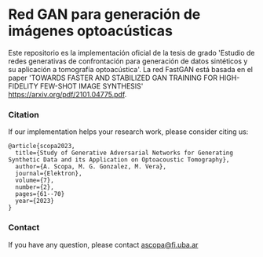 # Red GAN para generación de imágenes optoacústicas

Este repositorio es la implementación oficial de la tesis de grado 'Estudio de redes generativas de confrontación para generación de
datos sintéticos y su aplicación a tomografía optoacústica'. La red FastGAN está basada en el paper 'TOWARDS FASTER AND STABILIZED GAN TRAINING
FOR HIGH-FIDELITY FEW-SHOT IMAGE SYNTHESIS' https://arxiv.org/pdf/2101.04775.pdf.

### Citation
If our implementation helps your research work, please consider citing us:

```
@article{scopa2023,
  title={Study of Generative Adversarial Networks for Generating Synthetic Data and its Application on Optoacoustic Tomography},
  author={A. Scopa, M. G. Gonzalez, M. Vera},
  journal={Elektron},
  volume={7},
  number={2},
  pages={61--70}
  year={2023}
}
```

### Contact
If you have any question, please contact ascopa@fi.uba.ar
